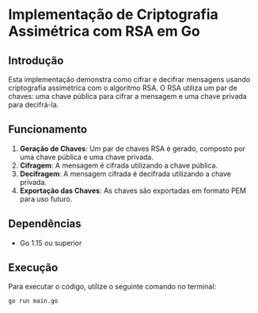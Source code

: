 # Implementação de Criptografia Assimétrica com RSA em Go

## Introdução

Esta implementação demonstra como cifrar e decifrar mensagens usando criptografia assimétrica com o algoritmo RSA. O RSA utiliza um par de chaves: uma chave pública para cifrar a mensagem e uma chave privada para decifrá-la. 

## Funcionamento

1. **Geração de Chaves**: Um par de chaves RSA é gerado, composto por uma chave pública e uma chave privada.
2. **Cifragem**: A mensagem é cifrada utilizando a chave pública.
3. **Decifragem**: A mensagem cifrada é decifrada utilizando a chave privada.
4. **Exportação das Chaves**: As chaves são exportadas em formato PEM para uso futuro.

## Dependências

- Go 1.15 ou superior

## Execução

Para executar o código, utilize o seguinte comando no terminal:

```bash
go run main.go



